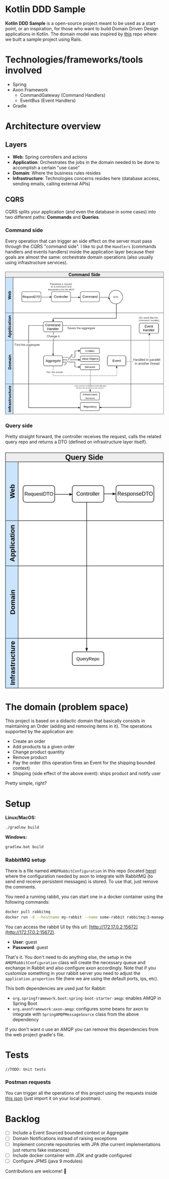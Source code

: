 # Kotlin DDD Sample

**Kotlin DDD Sample** is a open-source project meant to be used as a start point, or an inspiration, for those who want to build Domain Driven Design applications in Kotlin. The domain model was inspired by [this](https://github.com/mcapanema/ddd-rails-example) repo where we built a sample project using Rails.

# Technologies/frameworks/tools involved

- Spring
- Axon Framework
  - CommandGateway (Command Handlers)
  - EventBus (Event Handlers)
- Gradle

# Architecture overview

## Layers
- **Web**: Spring controllers and actions
- **Application**: Orchestrates the jobs in the domain needed to be done to accomplish a certain "use case"
- **Domain**: Where the business rules resides
- **Infrastructure**: Technologies concerns resides here (database access, sending emails, calling external APIs)

## CQRS

CQRS splits your application (and even the database in some cases) into two different paths: **Commands** and **Queries**.
 
### Command side

Every operation that can trigger an side effect on the server must pass through the CQRS "command side". I like to put the `Handlers` (commands handlers and events handlers) inside the application layer because their goals are almost the same: orchestrate domain operations (also usually using infrastructure services). 
 
![command side](docs/images/command_side_with_events.jpg)

### Query side

Pretty straight forward, the controller receives the request, calls the related query repo and returns a DTO (defined on infrastructure layer itself). 

![query side](docs/images/query_side.jpg)

# The domain (problem space)

This project is based on a didactic domain that basically consists in maintaining an Order (adding and removing items in it). The operations supported by the application are:

* Create an order 
* Add products ta a given order
* Change product quantity
* Remove product
* Pay the order (this operation fires an Event for the shipping bounded context) 
 * Shipping (side effect of the above event): ships product and notify user

Pretty simple, right? 

# Setup

**Linux/MacOS:** 

```sh
./gradlew build
```

**Windows:**

```sh
gradlew.bat build
```

### RabbitMQ setup

There is a file named `AMQPRabbitConfiguration` in this repo (located [here](https://github.com/fabriciorissetto/kotlin-ddd-sample/blob/master/web/src/main/configuration/injection/AMQPRabbitConfiguration.kt)) where the configuration needed by axon to integrate with RabbitMQ (to send end receive persistent messages) is stored. To use that, just remove the comments. 

You need a running rabbit, you can start one in a docker container using the following commands:

```bash
docker pull rabbitmq
docker run -d --hostname my-rabbit --name some-rabbit rabbitmq:3-management
```

You can access the rabbit UI by this url: [http://172.17.0.2:15672](http://172.17.0.2:15672).

* **User**: guest
* **Password**: guest
 
That's it. You don't need to do anything else, the setup in the `AMQPRabbitConfiguration` class will create the necessary queue and exchange in Rabbit and also configure axon accordingly. Note that if you customize something in your rabbit server you need to adjust the `application.properties` file (here we are using the default ports, ips, etc).

This both dependencies are used just for Rabbit:
 * `org.springframework.boot:spring-boot-starter-amqp`: enables AMQP in Spring Boot
 * `org.axonframework:axon-amqp`: configures some beans for axon to integrate with `SpringAMQPMessageSource` class from the above dependency

If you don't want o use an AMQP you can remove this dependencies from the web project gradle's file.

# Tests

`//TODO: Unit tests`

### Postman requests

You can trigger all the operations of this project using the requests inside [this json](https://github.com/fabriciorissetto/kotlin-ddd-sample/blob/master/docs/postman_example_requests.json) (just import it on your local postman).

# Backlog
- [ ] Include a Event Sourced bounded context or Aggregate
- [ ] Domain Notifications instead of raising exceptions
- [ ] Implement concrete repositories with JPA (the current implementations just returns fake instances)
- [ ] Include docker container with JDK and gradle configured
- [ ] Configure JPMS (java 9 modules)

Contributions are welcome! :heartbeat:
